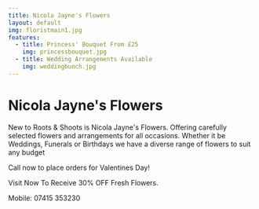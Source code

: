 ```yaml
---
title: Nicola Jayne's Flowers
layout: default
img: floristmain1.jpg
features:
  - title: Princess' Bouquet From £25   
    img: princessbouquet.jpg
  - title: Wedding Arrangements Available
    img: weddingbunch.jpg
---
```




# Nicola Jayne's Flowers

New to Roots & Shoots is Nicola Jayne's Flowers. Offering carefully selected flowers and arrangements for all occasions. Whether it be Weddings, Funerals or Birthdays we have a diverse range of flowers to suit any budget

Call now to place orders for Valentines Day!

Visit Now To Receive 30% OFF Fresh Flowers.

Mobile: 07415 353230

